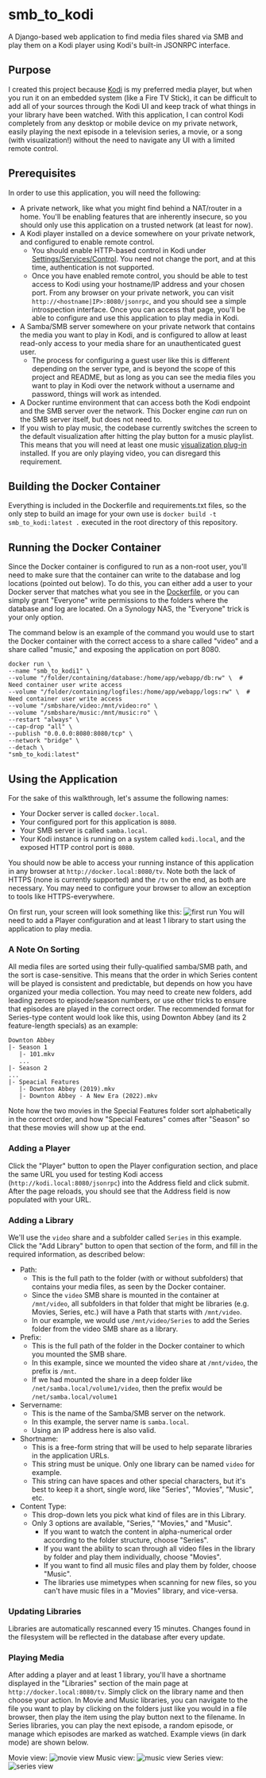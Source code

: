 # smb_to_kodi
A Django-based web application to find media files shared via SMB and play them on a Kodi player using Kodi's built-in JSONRPC interface.

## Purpose
I created this project because [Kodi](https://kodi.tv/) is my preferred media player, but when you run it on an embedded system (like a Fire TV Stick), it can be difficult to add all of your sources through the Kodi UI and keep track of what things in your library have been watched. With this application, I can control Kodi completely from any desktop or mobile device on my private network, easily playing the next episode in a television series, a movie, or a song (with visualization!) without the need to navigate any UI with a limited remote control.

## Prerequisites
In order to use this application, you will need the following:

- A private network, like what you might find behind a NAT/router in a home. You'll be enabling features that are inherently insecure, so you should only use this application on a trusted network (at least for now).
- A Kodi player installed on a device somewhere on your private network, and configured to enable remote control.
  - You should enable HTTP-based control in Kodi under [Settings/Services/Control](https://kodi.wiki/view/Settings/Services/Control). You need not change the port, and at this time, authentication is not supported.
  - Once you have enabled remote control, you should be able to test access to Kodi using your hostname/IP address and your chosen port. From any browser on your private network, you can visit `http://<hostname|IP>:8080/jsonrpc`, and you should see a simple introspection interface. Once you can access that page, you'll be able to configure and use this application to play media in Kodi.
- A Samba/SMB server somewhere on your private network that contains the media you want to play in Kodi, and is configured to allow at least read-only access to your media share for an unauthenticated guest user.
  - The process for configuring a guest user like this is different depending on the server type, and is beyond the scope of this project and README, but as long as you can see the media files you want to play in Kodi over the network without a username and password, things will work as intended.
- A Docker runtime environment that can access both the Kodi endpoint and the SMB server over the network. This Docker engine *can* run on the SMB server itself, but does not need to.
- If you wish to play music, the codebase currently switches the screen to the default visualization after hitting the play button for a music playlist. This means that you will need at least one music [visualization plug-in](https://kodi.tv/addons/nexus/category/visualisations/) installed. If you are only playing video, you can disregard this requirement.

## Building the Docker Container
Everything is included in the Dockerfile and requirements.txt files, so the only step to build an image for your own use is `docker build -t smb_to_kodi:latest .` executed in the root directory of this repository.

## Running the Docker Container
Since the Docker container is configured to run as a non-root user, you'll need to make sure that the container can write to the database and log locations (pointed out below). To do this, you can either add a user to your Docker server that matches what you see in the [Dockerfile](./Dockerfile), or you can simply grant "Everyone" write permissions to the folders where the database and log are located. On a Synology NAS, the "Everyone" trick is your only option.

The command below is an example of the command you would use to start the Docker container with the correct access to a share called "video" and a share called "music," and exposing the application on port 8080.
```
docker run \
--name "smb_to_kodi1" \
--volume "/folder/containing/database:/home/app/webapp/db:rw" \  # Need container user write access
--volume "/folder/containing/logfiles:/home/app/webapp/logs:rw" \  # Need container user write access
--volume "/smbshare/video:/mnt/video:ro" \
--volume "/smbshare/music:/mnt/music:ro" \
--restart "always" \
--cap-drop "all" \
--publish "0.0.0.0:8080:8080/tcp" \
--network "bridge" \
--detach \
"smb_to_kodi:latest"
```

## Using the Application
For the sake of this walkthrough, let's assume the following names:
- Your Docker server is called `docker.local`.
- Your configured port for this application is `8080`.
- Your SMB server is called `samba.local`.
- Your Kodi instance is running on a system called `kodi.local`, and the exposed HTTP control port is `8080`.

You should now be able to access your running instance of this application in any browser at `http://docker.local:8080/tv`. Note both the lack of HTTPS (none is currently supported) and the `/tv` on the end, as both are necessary. You may need to configure your browser to allow an exception to tools like HTTPS-everywhere.

On first run, your screen will look something like this:
![first run](./screenshots/first_run.png)
You will need to add a Player configuration and at least 1 library to start using the application to play media. 

### A Note On Sorting
All media files are sorted using their fully-qualified samba/SMB path, and the sort is case-sensitive. This means that the order in which Series content will be played is consistent and predictable, but depends on how you have organized your media collection. You may need to create new folders, add leading zeroes to episode/season numbers, or use other tricks to ensure that episodes are played in the correct order. The recommended format for Series-type content would look like this, using Downton Abbey (and its 2 feature-length specials) as an example:

```
Downton Abbey
|- Season 1
   |- 101.mkv
   ...
|- Season 2
...
|- Speacial Features
   |- Downton Abbey (2019).mkv
   |- Downton Abbey - A New Era (2022).mkv
```

Note how the two movies in the Special Features folder sort alphabetically in the correct order, and how "Special Features" comes after "Season" so that these movies will show up at the end.

### Adding a Player
Click the "Player" button to open the Player configuration section, and place the same URL you used for testing Kodi access (`http://kodi.local:8080/jsonrpc`) into the Address field and click submit. After the page reloads, you should see that the Address field is now populated with your URL. 

### Adding a Library
We'll use the `video` share and a subfolder called `Series` in this example. Click the "Add Library" button to open that section of the form, and fill in the required information, as described below:
- Path:
  - This is the full path to the folder (with or without subfolders) that contains your media files, as seen by the Docker container.
  - Since the `video` SMB share is mounted in the container at `/mnt/video`, all subfolders in that folder that might be libraries (e.g. Movies, Series, etc.) will have a Path that starts with `/mnt/video`.
  - In our example, we would use `/mnt/video/Series` to add the Series folder from the video SMB share as a library.
- Prefix:
  - This is the full path of the folder in the Docker container to which you mounted the SMB share.
  - In this example, since we mounted the video share at `/mnt/video`, the prefix is `/mnt`.
  - If we had mounted the share in a deep folder like `/net/samba.local/volume1/video`, then the prefix would be `/net/samba.local/volume1`
- Servername:
  - This is the name of the Samba/SMB server on the network.
  - In this example, the server name is `samba.local`.
  - Using an IP address here is also valid.
- Shortname:
  - This is a free-form string that will be used to help separate libraries in the application URLs.
  - This string must be unique. Only one library can be named `video` for example.
  - This string can have spaces and other special characters, but it's best to keep it a short, single word, like "Series", "Movies", "Music", etc.
- Content Type:
  - This drop-down lets you pick what kind of files are in this Library.
  - Only 3 options are available, "Series," "Movies," and "Music".
    - If you want to watch the content in alpha-numerical order according to the folder structure, choose "Series".
    - If you want the ability to scan through all video files in the library by folder and play them individually, choose "Movies".
    - If you want to find all music files and play them by folder, choose "Music".
    - The libraries use mimetypes when scanning for new files, so you can't have music files in a "Movies" library, and vice-versa.

### Updating Libraries
Libraries are automatically rescanned every 15 minutes. Changes found in the filesystem will be reflected in the database after every update. 

### Playing Media
After adding a player and at least 1 library, you'll have a shortname displayed in the "Libraries" section of the main page at `http://docker.local:8080/tv`. Simply click on the library name and then choose your action. In Movie and Music libraries, you can navigate to the file you want to play by clicking on the folders just like you would in a file browser, then play the item using the play button next to the filename. In Series libraries, you can play the next episode, a random episode, or manage which episodes are marked as watched. Example views (in dark mode) are shown below.

Movie view:
![movie view](./screenshots/movie_view.png)
Music view:
![music view](./screenshots/music_view.png)
Series view:
![series view](./screenshots/series_view.png)
